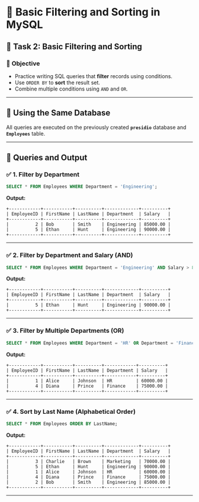 # 📘 Basic Filtering and Sorting in MySQL

## 🧩 **Task 2: Basic Filtering and Sorting**

### 🎯 **Objective**
- Practice writing SQL queries that **filter** records using conditions.
- Use `ORDER BY` to **sort** the result set.
- Combine multiple conditions using `AND` and `OR`.

---

## 💽 **Using the Same Database**

All queries are executed on the previously created **`presidio`** database and **`Employees`** table.

---

## 🧪 **Queries and Output**

### ✅ 1. **Filter by Department**

```sql
SELECT * FROM Employees WHERE Department = 'Engineering';
```

**Output:**
```
+------------+-----------+----------+-------------+----------+
| EmployeeID | FirstName | LastName | Department  | Salary   |
+------------+-----------+----------+-------------+----------+
|          2 | Bob       | Smith    | Engineering | 85000.00 |
|          5 | Ethan     | Hunt     | Engineering | 90000.00 |
+------------+-----------+----------+-------------+----------+
```

---

### ✅ 2. **Filter by Department and Salary (AND)**

```sql
SELECT * FROM Employees WHERE Department = 'Engineering' AND Salary > 85000;
```

**Output:**
```
+------------+-----------+----------+-------------+----------+
| EmployeeID | FirstName | LastName | Department  | Salary   |
+------------+-----------+----------+-------------+----------+
|          5 | Ethan     | Hunt     | Engineering | 90000.00 |
+------------+-----------+----------+-------------+----------+
```

---

### ✅ 3. **Filter by Multiple Departments (OR)**

```sql
SELECT * FROM Employees WHERE Department = 'HR' OR Department = 'Finance';
```

**Output:**
```
+------------+-----------+----------+------------+----------+
| EmployeeID | FirstName | LastName | Department | Salary   |
+------------+-----------+----------+------------+----------+
|          1 | Alice     | Johnson  | HR         | 60000.00 |
|          4 | Diana     | Prince   | Finance    | 75000.00 |
+------------+-----------+----------+------------+----------+
```

---

### ✅ 4. **Sort by Last Name (Alphabetical Order)**

```sql
SELECT * FROM Employees ORDER BY LastName;
```

**Output:**
```
+------------+-----------+----------+-------------+----------+
| EmployeeID | FirstName | LastName | Department  | Salary   |
+------------+-----------+----------+-------------+----------+
|          3 | Charlie   | Brown    | Marketing   | 70000.00 |
|          5 | Ethan     | Hunt     | Engineering | 90000.00 |
|          1 | Alice     | Johnson  | HR          | 60000.00 |
|          4 | Diana     | Prince   | Finance     | 75000.00 |
|          2 | Bob       | Smith    | Engineering | 85000.00 |
+------------+-----------+----------+-------------+----------+
```

---
